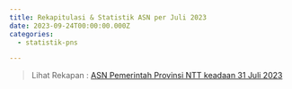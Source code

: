 ```yaml
---
title: Rekapitulasi & Statistik ASN per Juli 2023
date: 2023-09-24T00:00:00.000Z
categories:
  - statistik-pns

---
```


> Lihat Rekapan : [ASN Pemerintah Provinsi NTT keadaan 31 Juli 2023](https://bkd.nttprov.go.id/web/wp-content/uploads/2023/09/bkd-ntt-rekap-asn-juli-2023.pdf)
